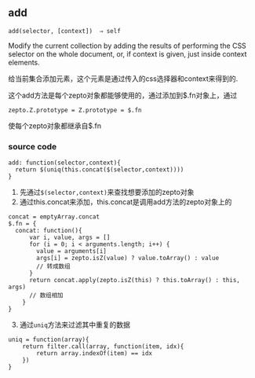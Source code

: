 ## add

```
add(selector, [context])  ⇒ self
```

Modify the current collection by adding the results of performing the CSS selector on the whole document, or, if context is given, just inside context elements.

给当前集合添加元素，这个元素是通过传入的css选择器和context来得到的.



这个add方法是每个zepto对象都能够使用的，通过添加到$.fn对象上，通过

```
zepto.Z.prototype = Z.prototype = $.fn
```

使每个zepto对象都继承自$.fn

### source code

```
add: function(selector,context){
  return $(uniq(this.concat($(selector,context))))
}
```



1. 先通过`$(selector,context)`来查找想要添加的zepto对象
2. 通过this.concat来添加，this.concat是调用add方法的zepto对象上的



```
concat = emptyArray.concat
$.fn = {
  concat: function(){
      var i, value, args = []
      for (i = 0; i < arguments.length; i++) {
        value = arguments[i]
        args[i] = zepto.isZ(value) ? value.toArray() : value
        // 转成数组
      }
      return concat.apply(zepto.isZ(this) ? this.toArray() : this, args)
      // 数组相加
    }
}
```



3. 通过`uniq`方法来过滤其中重复的数据

```
uniq = function(array){ 
	return filter.call(array, function(item, idx){
		return array.indexOf(item) == idx
	})
}
```

